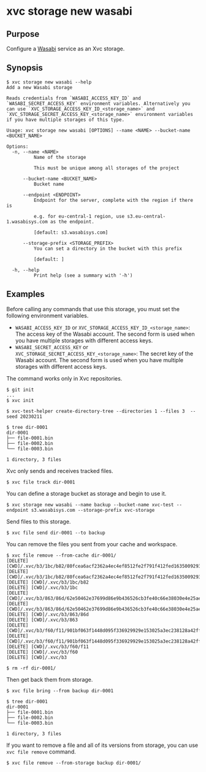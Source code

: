 # xvc storage new wasabi

## Purpose

Configure a [Wasabi](https://wasabi.com/) service as an Xvc storage.

## Synopsis

```console
$ xvc storage new wasabi --help
Add a new Wasabi storage

Reads credentials from `WASABI_ACCESS_KEY_ID` and `WASABI_SECRET_ACCESS_KEY` environment variables. Alternatively you can use `XVC_STORAGE_ACCESS_KEY_ID_<storage_name>` and `XVC_STORAGE_SECRET_ACCESS_KEY_<storage_name>` environment variables if you have multiple storages of this type.

Usage: xvc storage new wasabi [OPTIONS] --name <NAME> --bucket-name <BUCKET_NAME>

Options:
  -n, --name <NAME>
          Name of the storage

          This must be unique among all storages of the project

      --bucket-name <BUCKET_NAME>
          Bucket name

      --endpoint <ENDPOINT>
          Endpoint for the server, complete with the region if there is

          e.g. for eu-central-1 region, use s3.eu-central-1.wasabisys.com as the endpoint.

          [default: s3.wasabisys.com]

      --storage-prefix <STORAGE_PREFIX>
          You can set a directory in the bucket with this prefix

          [default: ]

  -h, --help
          Print help (see a summary with '-h')

```

## Examples


Before calling any commands that use this storage, you must set the following environment variables.

- `WASABI_ACCESS_KEY_ID` or `XVC_STORAGE_ACCESS_KEY_ID_<storage_name>`: The access key of the Wasabi
  account. The second form is used when you have multiple storages with different access keys.
- `WASABI_SECRET_ACCESS_KEY` or `XVC_STORAGE_SECRET_ACCESS_KEY_<storage_name>`: The secret key of the Wasabi account. The second form is used when you have multiple storages with different access keys.

The command works only in Xvc repositories.

```console
$ git init
...
$ xvc init

$ xvc-test-helper create-directory-tree --directories 1 --files 3  --seed 20230211

$ tree dir-0001
dir-0001
├── file-0001.bin
├── file-0002.bin
└── file-0003.bin

1 directory, 3 files

```

Xvc only sends and receives tracked files.

```console
$ xvc file track dir-0001
```

You can define a storage bucket as storage and begin to use it.

```console
$ xvc storage new wasabi --name backup --bucket-name xvc-test --endpoint s3.wasabisys.com --storage-prefix xvc-storage

```

Send files to this storage.

```console
$ xvc file send dir-0001 --to backup

```

You can remove the files you sent from your cache and workspace.

```console
$ xvc file remove --from-cache dir-0001/
[DELETE] [CWD]/.xvc/b3/1bc/b82/80fcea6acf2362a4ec4ef8512fe2f791f412fed1635009293abedcad88/0.bin
[DELETE] [CWD]/.xvc/b3/1bc/b82/80fcea6acf2362a4ec4ef8512fe2f791f412fed1635009293abedcad88
[DELETE] [CWD]/.xvc/b3/1bc/b82
[DELETE] [CWD]/.xvc/b3/1bc
[DELETE] [CWD]/.xvc/b3/863/86d/62e50462e37699d86e9b436526cb3fe40c66e38030e4e25ae4e168193a/0.bin
[DELETE] [CWD]/.xvc/b3/863/86d/62e50462e37699d86e9b436526cb3fe40c66e38030e4e25ae4e168193a
[DELETE] [CWD]/.xvc/b3/863/86d
[DELETE] [CWD]/.xvc/b3/863
[DELETE] [CWD]/.xvc/b3/f60/f11/901bf063f1448d095f336929929e153025a3ec238128a42ff6e5f080ef/0.bin
[DELETE] [CWD]/.xvc/b3/f60/f11/901bf063f1448d095f336929929e153025a3ec238128a42ff6e5f080ef
[DELETE] [CWD]/.xvc/b3/f60/f11
[DELETE] [CWD]/.xvc/b3/f60
[DELETE] [CWD]/.xvc/b3

$ rm -rf dir-0001/
```

Then get back them from storage.

```console
$ xvc file bring --from backup dir-0001

$ tree dir-0001
dir-0001
├── file-0001.bin
├── file-0002.bin
└── file-0003.bin

1 directory, 3 files

```

If you want to remove a file and all of its versions from storage, you can use `xvc file remove` command.

```console
$ xvc file remove --from-storage backup dir-0001/

```
